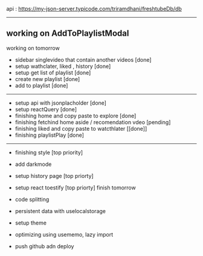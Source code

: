 api : https://my-json-server.typicode.com/triramdhani/freshtubeDb/db


-----------------------------------------------------------------
working on AddToPlaylistModal 
----------------------------------------------------------------
working on tomorrow
- sidebar singlevideo that contain another videos [done]
- setup wathclater, liked , history [done]
- setup get list of playlist [done]
- create new playlist [done]
- add to playlist [done]


-------------------------------------------------------------------
- setup api with jsonplacholder [done]
- setup reactQuery [done]
- finishing home and copy paste to explore [done]
- finishing fetchind home aside / recomendation vdeo [pending]
- finishing liked and copy paste to watcthlater [[done]]
- finishing playlistPlay [done]

--------------------------------------------------------------------
- finishing style [top priority]
- add darkmode 
- setup history page [top priorty]
- setup react toestify [top priorty] finish tomorrow 
- code splitting




- persistent data with uselocalstorage
- setup theme 
- optimizing using usememo, lazy import
- push github adn deploy 
